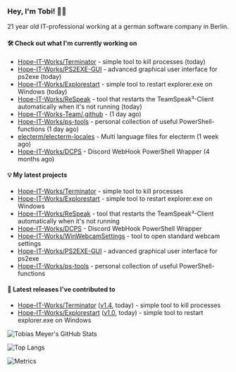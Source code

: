 ### Hey, I'm Tobi! 👋🏻
21 year old IT-professional working at a german software company in Berlin.

#### 🛠 Check out what I'm currently working on

- [Hope-IT-Works/Terminator](https://github.com/Hope-IT-Works/Terminator) - simple tool to kill processes (today)
- [Hope-IT-Works/PS2EXE-GUI](https://github.com/Hope-IT-Works/PS2EXE-GUI) - advanced graphical user interface for ps2exe (today)
- [Hope-IT-Works/Explorestart](https://github.com/Hope-IT-Works/Explorestart) - simple tool to restart explorer.exe on Windows (today)
- [Hope-IT-Works/ReSpeak](https://github.com/Hope-IT-Works/ReSpeak) - tool that restarts the TeamSpeak³-Client automatically when it&#39;s not running (today)
- [Hope-IT-Works-Team/.github](https://github.com/Hope-IT-Works-Team/.github) -  (1 day ago)
- [Hope-IT-Works/ps-tools](https://github.com/Hope-IT-Works/ps-tools) - personal collection of useful PowerShell-functions (1 day ago)
- [electerm/electerm-locales](https://github.com/electerm/electerm-locales) - Multi language files for electerm (1 week ago)
- [Hope-IT-Works/DCPS](https://github.com/Hope-IT-Works/DCPS) - Discord WebHook PowerShell Wrapper (4 months ago)

#### 💡 My latest projects

- [Hope-IT-Works/Terminator](https://github.com/Hope-IT-Works/Terminator) - simple tool to kill processes
- [Hope-IT-Works/Explorestart](https://github.com/Hope-IT-Works/Explorestart) - simple tool to restart explorer.exe on Windows
- [Hope-IT-Works/ReSpeak](https://github.com/Hope-IT-Works/ReSpeak) - tool that restarts the TeamSpeak³-Client automatically when it&#39;s not running
- [Hope-IT-Works/DCPS](https://github.com/Hope-IT-Works/DCPS) - Discord WebHook PowerShell Wrapper
- [Hope-IT-Works/WinWebcamSettings](https://github.com/Hope-IT-Works/WinWebcamSettings) - tool to open standard webcam settings
- [Hope-IT-Works/PS2EXE-GUI](https://github.com/Hope-IT-Works/PS2EXE-GUI) - advanced graphical user interface for ps2exe
- [Hope-IT-Works/ps-tools](https://github.com/Hope-IT-Works/ps-tools) - personal collection of useful PowerShell-functions

#### 🎉 Latest releases I've contributed to

- [Hope-IT-Works/Terminator](https://github.com/Hope-IT-Works/Terminator) ([v1.4](https://github.com/Hope-IT-Works/Terminator/releases/tag/v1.4), today) - simple tool to kill processes
- [Hope-IT-Works/Explorestart](https://github.com/Hope-IT-Works/Explorestart) ([v1.0](https://github.com/Hope-IT-Works/Explorestart/releases/tag/v1.0), today) - simple tool to restart explorer.exe on Windows

![Tobias Meyer's GitHub Stats](https://github-readme-stats.vercel.app/api?username=Hope-IT-Works&show_icons=true&theme=dark&include_all_commits=true&bg_color=1e1e1e&icon_color=00ff00&text_color=c3c3c3)

![Top Langs](https://github-readme-stats.vercel.app/api/top-langs/?username=Hope-IT-Works&show_icons=true&theme=dark&include_all_commits=true&bg_color=1e1e1e&icon_color=00ff00&text_color=c3c3c3)

![Metrics](https://metrics.lecoq.io/Hope-IT-Works?template=classic&config.timezone=Europe%2FBerlin)
